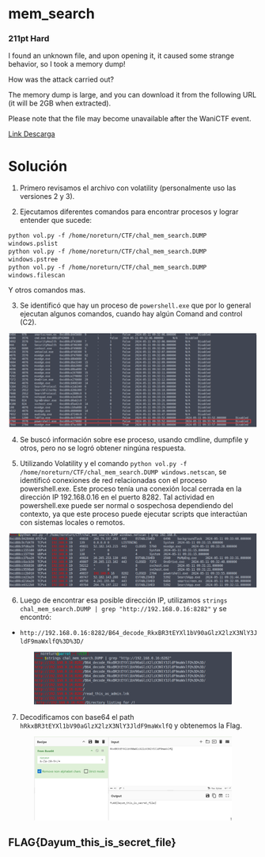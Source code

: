 # mem_search
### 211pt Hard

I found an unknown file, and upon opening it, it caused some strange behavior, so I took a memory dump!

How was the attack carried out?

The memory dump is large, and you can download it from the following URL (it will be 2GB when extracted).

Please note that the file may become unavailable after the WaniCTF event.

[Link Descarga](https://drive.google.com/file/d/1sxnYz-bp-E9Bj9usN8lRoL4OE8AxrCRu/view?usp=sharing)

# Solución

1. Primero revisamos el archivo con volatility (personalmente uso las versiones 2 y 3).

2. Ejecutamos diferentes comandos para encontrar procesos y lograr entender que sucede:
```
python vol.py -f /home/noreturn/CTF/chal_mem_search.DUMP windows.pslist
python vol.py -f /home/noreturn/CTF/chal_mem_search.DUMP windows.pstree
python vol.py -f /home/noreturn/CTF/chal_mem_search.DUMP windows.filescan
```
Y otros comandos mas.

3. Se identificó que hay un proceso de `powershell.exe` que por lo general ejecutan algunos comandos, cuando hay algún Comand and control (C2).
<p align="center">
  <img src="../../Imagenes/JquaEvKxnp.png" width="500" alt="PSLIST">
</p>

4. Se buscó información sobre ese proceso, usando cmdline, dumpfile y otros, pero no se logró obtener ningúna respuesta.

5. Utilizando Volatility y el comando `python vol.py -f /home/noreturn/CTF/chal_mem_search.DUMP windows.netscan`, se identificó conexiones de red relacionadas con el proceso powershell.exe. Este proceso tenía una conexión local cerrada en la dirección IP 192.168.0.16 en el puerto 8282. Tal actividad en powershell.exe puede ser normal o sospechosa dependiendo del contexto, ya que este proceso puede ejecutar scripts que interactúan con sistemas locales o remotos.

<p align="center">
  <img src="../../Imagenes/yBhDfAbmwH.png" width="500" alt="Netscan">
</p>

6. Luego de encontrar esa posible dirección IP, utilizamos `strings chal_mem_search.DUMP | grep "http://192.168.0.16:8282"` y se encontró:

- `http://192.168.0.16:8282/B64_decode_RkxBR3tEYXl1bV90aGlzX2lzX3NlY3JldF9maWxlfQ%3D%3D/`
   
<p align="center">
  <img src="../../Imagenes/yqI2GBB15R.png" width="400" alt="192.168.0.18">
</p>

7. Decodificamos con base64 el path `hRkxBR3tEYXl1bV90aGlzX2lzX3NlY3JldF9maWxlfQ` y obtenemos la Flag.

<p align="center">
  <img src="../../Imagenes/G701zp3AtH.png" width="400" alt="Flag">
</p>

## FLAG{Dayum_this_is_secret_file}

